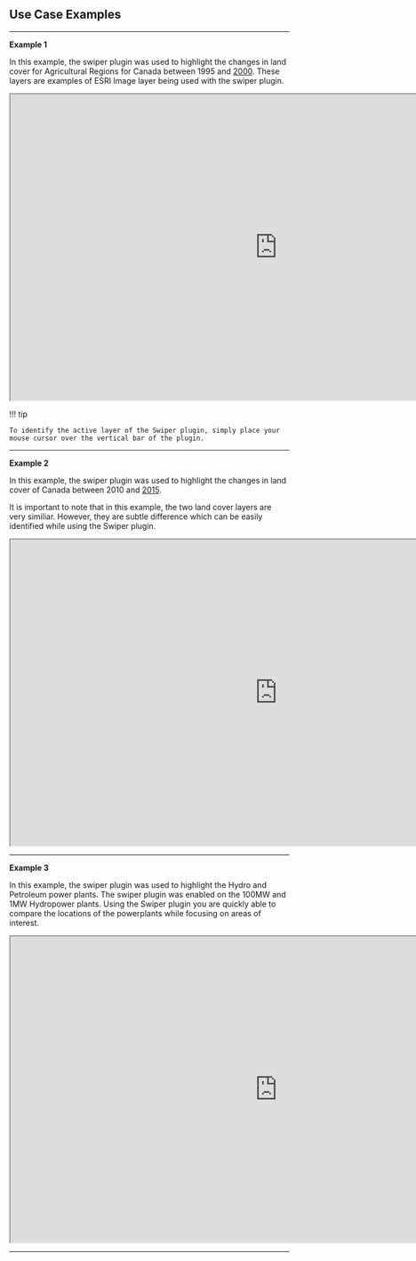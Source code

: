 ## Use Case Examples

---

**Example 1**

In this example, the swiper plugin was used to highlight the changes in land cover for Agricultural Regions for Canada between 1995 and [2000](https://gcgeo.gc.ca/geonetwork/metadata/eng/16d2f828-96bb-468d-9b7d-1307c81e17b8). These layers are examples of ESRI Image layer being used with the swiper plugin.

<div>
<iframe width=960px height="550" allowfullscreen=true
        src=https://jolevesq.github.io/contributed-plugins/swiper/samples/swiper-index.html?sample=2>
</iframe
</div>

!!! tip

    To identify the active layer of the Swiper plugin, simply place your mouse cursor over the vertical bar of the plugin.

---

**Example 2**

In this example, the swiper plugin was used to highlight the changes in land cover of Canada between 2010 and [2015](https://gcgeo.gc.ca/geonetwork/metadata/eng/4e615eae-b90c-420b-adee-2ca35896caf6).

It is important to note that in this example, the two land cover layers are very similiar. However, they are subtle difference which can be easily identified while using the Swiper plugin.

<div>
<iframe width=960px height="550" allowfullscreen=true
        src=https://jolevesq.github.io/contributed-plugins/swiper/samples/swiper-index.html?sample=3>
</iframe
</div>

---

**Example 3**

In this example, the swiper plugin was used to highlight the Hydro and Petroleum power plants. The swiper plugin was enabled on the 100MW and 1MW Hydropower plants. Using the Swiper plugin you are quickly able to compare the locations of the powerplants while focusing on areas of interest.

<div>
<iframe width=960px height="550" allowfullscreen=true
        src=https://jolevesq.github.io/contributed-plugins/swiper/samples/swiper-index.html?sample=1>
</iframe
</div>

---
